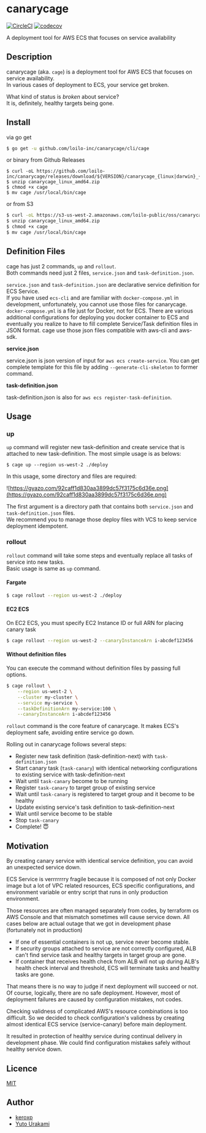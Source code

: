 
canarycage
====

[![CircleCI](https://circleci.com/gh/loilo-inc/canarycage.svg?style=svg&circle-token=b3c00e40df37ed80bc83670173d32f2e5708d25f)](https://circleci.com/gh/loilo-inc/canarycage)
[![codecov](https://codecov.io/gh/loilo-inc/canarycage/branch/master/graph/badge.svg?token=WRW1qemxSR)](https://codecov.io/gh/loilo-inc/canarycage)

A deployment tool for AWS ECS that focuses on service availability

## Description

canarycage (aka. `cage`) is a deployment tool for AWS ECS that focuses on service availability.  
In various cases of deployment to ECS, your service get broken.

What kind of status is *broken* about service?  
It is, definitely, healthy targets being gone. 

## Install

via go get 

```bash
$ go get -u github.com/loilo-inc/canarycage/cli/cage 
```

or binary from Github Releases

```
$ curl -oL https://github.com/loilo-inc/canarycage/releases/download/${VERSION}/canarycage_{linux|darwin}_{amd64|386}.zip
$ unzip canarycage_linux_amd64.zip
$ chmod +x cage
$ mv cage /usr/local/bin/cage
```

or from S3
```bash 
$ curl -oL https://s3-us-west-2.amazonaws.com/loilo-public/oss/canarycage/${VERSION}/canarycage_{linux|darwin}_{amd64|386}.zip
$ unzip canarycage_linux_amd64.zip
$ chmod +x cage
$ mv cage /usr/local/bin/cage
```

## Definition Files

cage has just 2 commands, `up` and `rollout`.  
Both commands need just 2 files, `service.json` and `task-definition.json`.

`service.json` and `task-definition.json` are declarative service definition for ECS Service.  
If you have used `ecs-cli` and are familiar with `docker-compose.yml` in development, unfortunately, you cannot use those files for canarycage.  
`docker-compose.yml` is a file just for Docker, not for ECS. There are various additional configurations for deploying you docker container to ECS and eventually you realize to have to fill complete Service/Task definition files in JSON format. 
cage use those json files compatible with aws-cli and aws-sdk.

**service.json**

service.json is json version of input for `aws ecs create-service`. You can get complete template for this file by adding `--generate-cli-skeleton` to former command.

**task-definition.json**

task-definition.json is also for `aws ecs register-task-definition`.


## Usage

### up

`up` command will register new task-definition and create service that is attached to new task-definition.
The most simple usage is as belows:

```
$ cage up --region us-west-2 ./deploy
```

In this usage, some directory and files are required:

![https://gyazo.com/92caff1d830aa3899dc57f3175c6d36e.png](https://gyazo.com/92caff1d830aa3899dc57f3175c6d36e.png)

The first argument is a directory path that contains both `service.json` and `task-definition.json` files.   
We recommend you to manage those deploy files with VCS to keep service deployment idempotent.

### rollout

`rollout` command will take some steps and eventually replace all tasks of service into new tasks.  
Basic usage is same as `up` command.

#### Fargate
 
```bash
$ cage rollout --region us-west-2 ./deploy
```

#### EC2 ECS
On EC2 ECS, you must specify EC2 Instance ID or full ARN for placing canary task 

```bash
$ cage rollout --region us-west-2 --canaryInstanceArn i-abcdef123456
```

#### Without definition files

You can execute the command without definition files by passing full options. 

```bash
$ cage rollout \
    --region us-west-2 \
    --cluster my-cluster \
    --service my-service \
    --taskDefinitionArn my-service:100 \
    --canaryInstanceArn i-abcdef123456
```

`rollout` command is the core feature of canarycage.
 It makes ECS's deployment safe, avoiding entire service go down.

Rolling out in canarycage follows several steps:

- Register new task definition (task-definition-next) with `task-definition.json`  
- Start canary task (`task-canary`) with identical networking configurations to existing service with task-definition-next  
- Wait until `task-canary` become to be running
- Register `task-canary` to target group of existing service
- Wait until `task-canary` is registered to target group and it become to be healthy
- Update existing service's task definition to task-definition-next
- Wait until service become to be stable
- Stop `task-canary`
- Complete! 😇

## Motivation

By creating canary service with identical service definition, 
you can avoid an unexpected service down. 

ECS Service is verrrrrrry fragile because it is composed of not only Docker image but a lot of VPC related resources, ECS specific configurations, and environment variable or entry script that runs in only production environment.

Those resources are often managed separately from codes, by terraform os AWS Console and that mismatch sometimes will cause service down. All cases below are actual outage that we got in development phase (fortunately not in production)

- If one of essential containers is not up, service never become stable.
- If security groups attached to service are not correctly configured, ALB can't find service task and healthy targets in target group are gone.     
- If container that receives health check from ALB will not up during ALB's health check interval and threshold, ECS will terminate tasks and healthy tasks are gone.

That means there is no way to judge if next deployment will succeed or not.  
Of course, logically, there are no safe deployment. However, most of deployment failures are caused by configuration mistakes, not codes.

Checking validness of complicated AWS's resource combinations is too difficult. So we decided to check configuration's validness by creating almost identical ECS service (service-canary) before main deployment. 

It resulted in protection of healthy service during continual delivery in development phase. We could find configuration mistakes safely without healthy service down.     

## Licence

[MIT](https://github.com/tcnksm/tool/blob/master/LICENCE)

## Author

- [keroxp](https://github.com/keroxp)
- [Yuto Urakami](https://github.com/YutoUrakami)
